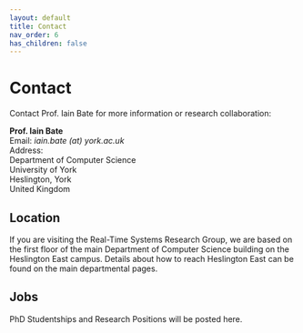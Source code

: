 ```yaml
---
layout: default
title: Contact
nav_order: 6
has_children: false
---
```



# Contact
Contact Prof. Iain Bate for more information or research collaboration:

**Prof. Iain Bate**  
Email: *iain.bate (at) york.ac.uk*    
Address:  
Department of Computer Science  
University of York   
Heslington, York  
United Kingdom

## Location
If you are visiting the Real-Time Systems Research Group, we are based on the first floor of the main Department of Computer Science building on the Heslington East campus. Details about how to reach Heslington East can be found on the main departmental pages.

## Jobs
PhD Studentships and Research Positions will be posted here.
